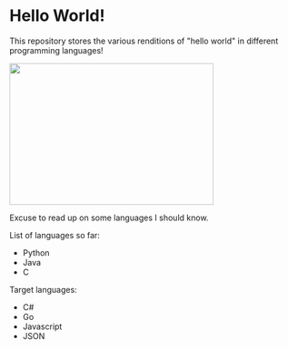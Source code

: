 # Hello World!

This repository stores the various renditions of "hello world" in different programming languages!

<img src="https://user-images.githubusercontent.com/56982428/217997748-3d7df999-9651-478d-839e-72e98ac89acc.gif" width="359" height="250"/>

Excuse to read up on some languages I should know.

List of languages so far:
- Python
- Java
- C

Target languages:
- C#
- Go
- Javascript
- JSON
